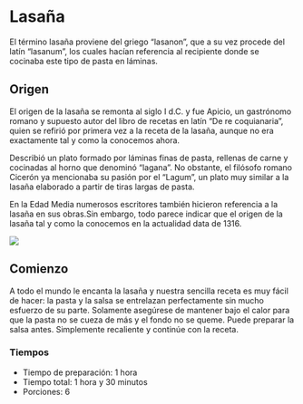 # Lasaña
El término lasaña proviene del griego “lasanon”, que a su vez procede del latín “lasanum”, los cuales hacían referencia al recipiente
donde se cocinaba este tipo de pasta en láminas.

## Origen  
 El origen de la lasaña se remonta al siglo I d.C. y fue Apicio, un gastrónomo romano y supuesto autor del libro de recetas en latín “De re coquianaria”, quien se refirió por primera vez a la receta de la lasaña, aunque no era exactamente tal y como la conocemos ahora.
 
 Describió un plato formado por láminas finas de pasta, rellenas de carne y cocinadas al horno que denominó “lagana”. No obstante, el filósofo romano Cicerón ya mencionaba su pasión por el “Lagum”, un plato muy similar a la lasaña elaborado a partir de tiras largas de pasta.
 
  En la Edad Media numerosos escritores también hicieron referencia a la lasaña en sus obras.Sin embargo, todo parece indicar que el origen de la lasaña tal y como la conocemos en la actualidad data de 1316. 

![](https://github.com/jdserranoc/grupo-01-automatas/blob/jose_arturo/images/lasa%C3%B1a.jpeg?raw=true)

 ## Comienzo  
A todo el mundo le encanta la lasaña y nuestra sencilla receta es muy fácil de hacer: la pasta y la salsa se entrelazan perfectamente sin mucho esfuerzo de su parte. Solamente asegúrese de mantener bajo el calor para que la pasta no se cueza de más y el fondo no se queme. Puede preparar la salsa antes. Simplemente recaliente y continúe con la receta.

 ### Tiempos
- Tiempo de preparación: 1 hora
- Tiempo total: 1 hora y 30 minutos
- Porciones: 6 